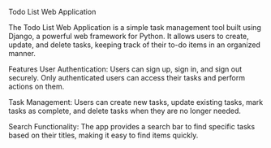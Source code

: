Todo List Web Application


The Todo List Web Application is a simple task management tool built using Django, a powerful web framework for Python. It allows users to create, update, and delete tasks, keeping track of their to-do items in an organized manner.

Features
User Authentication: Users can sign up, sign in, and sign out securely. Only authenticated users can access their tasks and perform actions on them.

Task Management: Users can create new tasks, update existing tasks, mark tasks as complete, and delete tasks when they are no longer needed.

Search Functionality: The app provides a search bar to find specific tasks based on their titles, making it easy to find items quickly.

